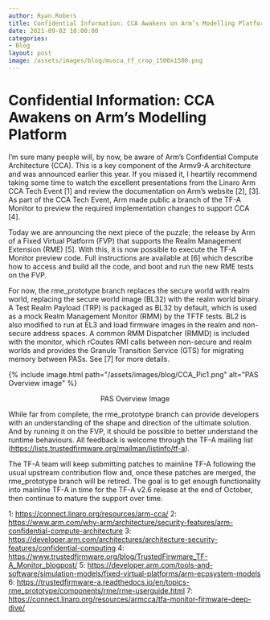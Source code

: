 ```yaml
---
author: Ryan.Robers
title: Confidential Information: CCA Awakens on Arm’s Modelling Platform 
date: 2021-09-02 10:00:00
categories:
- Blog
layout: post
image: /assets/images/blog/musca_tf_crop_1500x1500.png
---
```


**Confidential Information: CCA Awakens on Arm’s Modelling Platform**
==========================================================================

I’m sure many people will, by now, be aware of Arm’s Confidential Compute Architecture (CCA). This is a key component of the Armv9-A architecture and was announced earlier this year. If you missed it, I heartily recommend taking some time to watch the excellent presentations from the Linaro Arm CCA Tech Event [1] and review the documentation on Arm’s website [2], [3]. As part of the CCA Tech Event, Arm made public a branch of the TF-A Monitor to preview the required implementation changes to support CCA [4].

Today we are announcing the next piece of the puzzle; the release by Arm of a Fixed Virtual Platform (FVP) that supports the Realm Management Extension (RME) [5]. With this, it is now possible to execute the TF-A Monitor preview code. Full instructions are available at [6] which describe how to access and build all the code, and boot and run the new RME tests on the FVP.

For now, the rme_prototype branch replaces the secure world with realm world, replacing the secure world image (BL32) with the realm world binary. A Test Realm Payload (TRP) is packaged as BL32 by default, which is used as a mock Realm Management Monitor (RMM) by the TFTF tests. BL2 is also modified to run at EL3 and load firmware images in the realm and non-secure address spaces. A common RMM Dispatcher (RMMD) is included with the monitor, which rCoutes RMI calls between non-secure and realm worlds and provides the Granule Transition Service (GTS) for migrating memory between PASs. See [7] for more details.

{% include image.html path="/assets/images/blog/CCA_Pic1.png" alt="PAS Overview image" %}

<div align="center">PAS Overview Image</div>

While far from complete, the rme_prototype branch can provide developers with an understanding of the shape and direction of the ultimate solution. And by running it on the FVP, it should be possible to better understand the runtime behaviours. All feedback is welcome through the TF-A mailing list (https://lists.trustedfirmware.org/mailman/listinfo/tf-a).

The TF-A team will keep submitting patches to mainline TF-A following the usual upstream contribution flow and, once these patches are merged, the rme_prototype branch will be retired. The goal is to get enough functionality into mainline TF-A in time for the TF-A v2.6 release at the end of October, then continue to mature the support over time.

1: https://connect.linaro.org/resources/arm-cca/
2: https://www.arm.com/why-arm/architecture/security-features/arm-confidential-compute-architecture
3: https://developer.arm.com/architectures/architecture-security-features/confidential-computing
4: https://www.trustedfirmware.org/blog/TrustedFirwmare_TF-A_Monitor_blogpost/
5: https://developer.arm.com/tools-and-software/simulation-models/fixed-virtual-platforms/arm-ecosystem-models 
6: https://trustedfirmware-a.readthedocs.io/en/topics-rme_prototype/components/rme/rme-userguide.html 
7: https://connect.linaro.org/resources/armcca/tfa-monitor-firmware-deep-dive/ 
